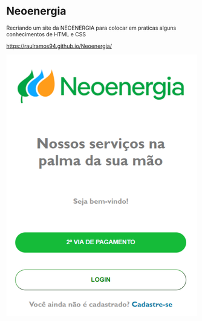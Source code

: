 # Neoenergia

Recriando um site da NEOENERGIA para colocar em praticas alguns conhecimentos de HTML e CSS

https://raulramos94.github.io/Neoenergia/

<img src="img/NeoEnergia.png">